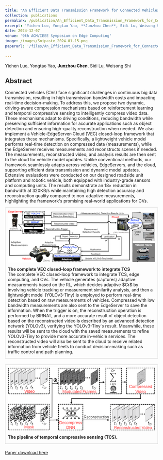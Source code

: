 ```yaml
---
title: "An Efficient Data Transmission Framework for Connected Vehicles"
collection: publications
permalink: /publication/An_Efficient_Data_Transmission_Framework_for_Connected_Vehicles
excerpt: 'Yichen Luo, Yongtao Yao, **Junzhou Chen**, Sidi Lu, Weisong Shi'
date: 2024-12-07
venue: '9th ACM/IEEE Symposium on Edge Computing'
image: /images/Snipaste_2024-01-15.png
paperurl: '/files/An_Efficient_Data_Transmission_Framework_for_Connected_Vehicles.pdf'

---
```


Yichen Luo, Yongtao Yao, **Junzhou Chen**, Sidi Lu, Weisong Shi

## Abstract

Connected vehicles (CVs) face significant challenges in continuous big data transmission, resulting in high transmission bandwidth costs and impacting real-time decision-making. To address this, we propose two dynamic, driving-aware compression mechanisms based on reinforcement learning and temporal compressive sensing to intelligently compress video data. These mechanisms adapt to driving conditions, reducing bandwidth while preserving sufficient information for accurate applications such as object detection and ensuring high-quality reconstruction when needed. We also implement a Vehicle-EdgeServer-Cloud (VEC) closed-loop framework that integrates these mechanisms. Specifically, a lightweight vehicle model performs real-time detection on compressed data (measurements), while the EdgeServer receives measurements and reconstructs scenes if needed. The measurements, reconstructed video, and analysis results are then sent to the cloud for vehicle model updates. Unlike conventional methods, our framework seamlessly adapts across vehicles, EdgeServers, and the cloud, supporting efficient data transmission and dynamic model updates. Extensive evaluations were conducted on our designed roadside unit platform and robotic vehicle, both equipped with industry-grade sensors and computing units. The results demonstrate an 18$\times$ reduction in bandwidth at 320KB/s while maintaining high detection accuracy and reconstruction quality compared to non-adaptive measurements, highlighting the framework's promising real-world applications for CVs.
<!-- ![fig3](/images/Snipaste_2024-01-15.png)
<center> The overall workflow of the purified Stacking ensemble, where KFSC represents k-fold split and concatenation, DW-Voting represents distance weighted voting and MLR with AW-Softmax represents multinomial logistic regression model with adaptive weighted softmax loss function.</center> -->
<div style="border: 1px solid #ccc; padding: 8px; margin-bottom: 20px;">
  <img src="../images/bigFramework.png" alt="">
  <br>
  <p style="margin-top: 10px;margin-bottom: 5px;"> 
  <strong>The complete VEC closed-loop framework to integrate TCS </strong> <br style="margin-bottom: 10px;"> The complete VEC closed-loop framework to integrate TCS, edge computing, and CVs. The vehicle generates (captures) adaptive measurements based on the RL, which decides adaptive $Cr$ by involving vehicle tracking or measurement similarity analysis, and then a lightweight model (YOLOv3-Tiny) is employed to perform real-time detection based on raw measurements of vehicles. Compressed with low bandwidth measurements are also sent to the EdgeServer to save the information. When the trigger is on, the reconstruction operation is performed by BIRNAT, and a more accurate result of object detection based on the reconstructed video is described by an advanced detection network (YOLOv3), verifying the YOLOv3-Tiny's result. Meanwhile, these results will be sent to the cloud with the saved measurements to refine YOLOv3-Tiny to provide more accurate in-vehicle services. The reconstructed video will also be sent to the cloud to receive related information from vehicle fleets to conduct decision-making such as traffic control and path planning.</p>
</div>

<par>
<par>


<div style="border: 1px solid #ccc; padding: 8px; margin-bottom: 20px;">
  <img src="../images/CI.png" alt="">
  <br>
  <p style="margin-top: 10px;margin-bottom: 5px;"> 
  <strong>The pipeline of temporal compressive sensing (TCS). </strong>
</div>

[Paper download here](https://junzhou-chen.github.io/files/An_Efficient_Data_Transmission_Framework_for_Connected_Vehicles.pdf)

